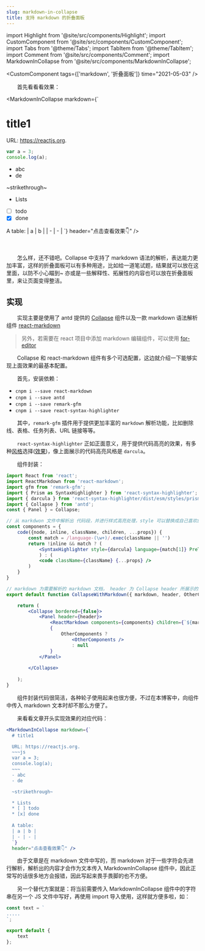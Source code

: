 ```yaml
---
slug: markdown-in-collapse
title: 支持 markdown 的折叠面板
---
```


import Highlight from '@site/src/components/Highlight';
import CustomComponent from '@site/src/components/CustomComponent';
import Tabs from '@theme/Tabs';
import TabItem from '@theme/TabItem';
import Comment from '@site/src/components/Comment';
import MarkdownInCollapse from '@site/src/components/MarkdownInCollapse';


<CustomComponent tags={['markdown', '折叠面板']} time="2021-05-03" />

&emsp;&emsp;首先看看看效果：


<MarkdownInCollapse markdown={`
  # title1
  URL: https://reactjs.org.
  ~~~js 
  var a = 3; 
  console.log(a); 
  ~~~
  - abc
  - de
  
  ~strikethrough~
  
  * Lists
  * [ ] todo
  * [x] done
  
  A table:
  | a | b |
  | - | - |
  `}
  header="点击查看效果👇" />

<br/>

&emsp;&emsp;怎么样，还不错吧。Collapse 中支持了 markdown 语法的解析，表达能力更加丰富，这样的折叠面板可以有多种用途，比如给一道笔试题，结果就可以放在这里面，以防不小心瞄到~ 亦或是一些解释性、拓展性的内容也可以放在折叠面板里，来让页面变得整洁。

## 实现

&emsp;&emsp;实现主要是使用了 antd 提供的 [Collapse](https://ant.design/components/collapse-cn/) 组件以及一款 markdown 语法解析组件 [react-markdown](https://github.com/remarkjs/react-markdown)

> 另外，若需要在 react 项目中添加 markdown 编辑组件，可以使用 [for-editor](https://github.com/kkfor/for-editor)

&emsp;&emsp;Collapse 和 react-markdown 组件有多个可选配置，这边就介绍一下能够实现上面效果的最基本配置。

&emsp;&emsp;首先，安装依赖：

- `cnpm i --save react-markdown`
- `cnpm i --save antd`
- `cnpm i --save remark-gfm`
- `cnpm i --save react-syntax-highlighter`


&emsp;&emsp;其中，`remark-gfm` 插件用于提供更加丰富的 `markdown` 解析功能，比如删除线、表格、任务列表、URL 链接等等。

&emsp;&emsp;`react-syntax-highlighter` 正如正面意义，用于提供代码高亮的效果，有多种[风格](https://github.com/react-syntax-highlighter/react-syntax-highlighter/blob/master/AVAILABLE_STYLES_PRISM.MD)选择([效果](https://react-syntax-highlighter.github.io/react-syntax-highlighter/demo/prism.html))，像上面展示的代码高亮风格是 `darcula`。

&emsp;&emsp;组件封装：

```jsx
import React from 'react';
import ReactMarkdown from 'react-markdown';
import gfm from 'remark-gfm';
import { Prism as SyntaxHighlighter } from 'react-syntax-highlighter';
import { darcula } from 'react-syntax-highlighter/dist/esm/styles/prism';
import { Collapse } from 'antd';
const { Panel } = Collapse;

// 从 markdwon 文件中解析出 代码段，并进行样式高亮处理，style 可以替换成自己喜欢的代码高亮风格
const components = {
    code({node, inline, className, children, ...props}) {
        const match = /language-(\w+)/.exec(className || '')
        return !inline && match ? (
            <SyntaxHighlighter style={darcula} language={match[1]} PreTag="div" children={String(children).replace(/\n$/, '')} {...props} />
            ) : (
            <code className={className} {...props} />
        )
    }
}

// markdown 为需要解析的 markdown 文档， header 为 Collapse header 所展示的文字，OtherComponents 用于拓展折叠面板中的内容
export default function CollapseWithMarkdown({ markdown, header, OtherComponents }) {

    return (
        <Collapse bordered={false}>
            <Panel header={header}>
                <ReactMarkdown components={components} children={`${markdown}`} remarkPlugins={[gfm]} />
                {
                    OtherComponents ? 
                        <OtherComponents />
                        : null
                }
            </Panel>
            
        </Collapse>
        
    );
}
```

&emsp;&emsp;组件封装代码很简洁，各种轮子使用起来也很方便，不过在本博客中，向组件中传入 markdown 文本时却不那么方便了。

&emsp;&emsp;来看看文章开头实现效果的对应代码：

```jsx
<MarkdownInCollapse markdown={`
  # title1

  URL: https://reactjs.org.
  ~~~js 
  var a = 3; 
  console.log(a); 
  ~~~
  - abc
  - de

  ~strikethrough~

  * Lists
  * [ ] todo
  * [x] done
  
  A table:
  | a | b |
  | - | - |
  `}
  header="点击查看效果👇" />
```

&emsp;&emsp;由于文章是在 markdown 文件中写的，而 markdown 对于一些字符会先进行解析，解析出的内容才会作为文本传入 MarkdownInCollapse 组件中，因此正常写的话很多地方会报错，因此写起来畏手畏脚的也不方便。

&emsp;&emsp;另一个替代方案就是：将当前需要传入 MarkdownInCollapse 组件中的字符串在另一个 JS 文件中写好，再使用 import 导入使用，这样就方便多啦，如：

```js
const text = `
.....
`;

export default {
    text
};
```




<Comment />
